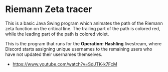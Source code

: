 # Riemann Zeta tracer

This is a basic Java Swing program which animates the path of the Riemann zeta function on the critical line.
The trailing part of the path is colored red, while the leading part of the path is colored violet.

This is the program that runs for the **Operation: Hashling** livestream, where Discord starts assigning unique usernames to the remaining users who have not updated their usernames themselves.

* https://www.youtube.com/watch?v=SdJTK-k7FcM
